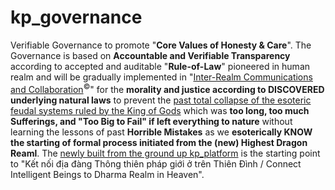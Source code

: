# kp_governance

Verifiable Governance to promote "<b>Core Values of Honesty &amp; Care</b>". The Governance is based on <b>Accountable and Verifiable Transparency</b> according to accepted and auditable "<b>Rule-of-Law</b>" pioneered in human realm and will be gradually implemented in "<a href="https://www.youtube.com/watch?v=P76R8BQ4aL8" target="_blank">Inter-Realm Communications and Collaboration</a><sup>&copy;</sup>" for the <b>morality and justice according to DISCOVERED underlying natural laws</b> to prevent the <a href="https://www.youtube.com/watch?v=G_dwxHR45B8" target="_blank">past total collapse of the esoteric feudal systems ruled by the King of Gods</a> which was <b>too long, too much Sufferings, and "Too Big to Fail" if left everything to nature</b> without learning the lessons of past <b>Horrible Mistakes</b> as we <b>esoterically KNOW the starting of formal process initiated from the (new) Highest Dragon Reaml</b>. The <a href="https://github.com/khaiphong/kp_platform/" target="_blank">newly built from the ground up kp_platform</a> is the starting point to "Kết nối địa đàng Thông thiên pháp giới ở trên Thiên Đình / Connect Intelligent Beings to Dharma Realm in Heaven".
